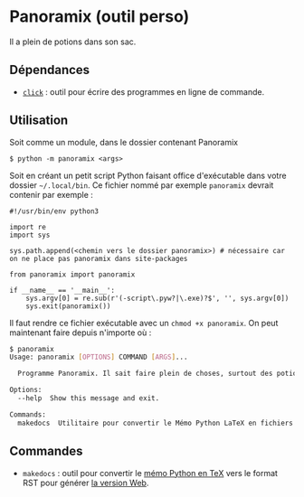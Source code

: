 # Panoramix (outil perso)

Il a plein de potions dans son sac.

## Dépendances

* [`click`](https://github.com/pallets/click) : outil pour écrire des programmes en ligne de commande.

## Utilisation

Soit comme un module, dans le dossier contenant Panoramix

`$ python -m panoramix <args>`

Soit en créant un petit script Python faisant office d'exécutable dans votre dossier `~/.local/bin`.
Ce fichier nommé par exemple `panoramix` devrait contenir par exemple :

```python3
#!/usr/bin/env python3

import re
import sys

sys.path.append(<chemin vers le dossier panoramix>) # nécessaire car on ne place pas panoramix dans site-packages

from panoramix import panoramix

if __name__ == '__main__':
    sys.argv[0] = re.sub(r'(-script\.pyw?|\.exe)?$', '', sys.argv[0])
    sys.exit(panoramix())
```

Il faut rendre ce fichier exécutable avec un `chmod +x panoramix`. On peut maintenant faire depuis n'importe où :

```bash
$ panoramix
Usage: panoramix [OPTIONS] COMMAND [ARGS]...

  Programme Panoramix. Il sait faire plein de choses, surtout des potions.

Options:
  --help  Show this message and exit.

Commands:
  makedocs  Utilitaire pour convertir le Mémo Python LaTeX en fichiers RST...
```

## Commandes

* `makedocs` : outil pour convertir le [mémo Python en TeX](https://github.com/arkelis/memo-python) vers le format RST
  pour générer [la version Web](https://www.pycolore.fr/python/).
